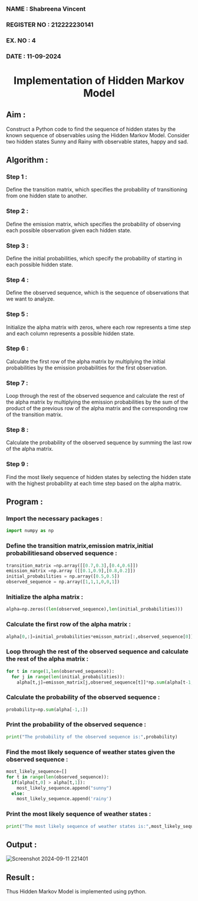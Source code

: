 <H3>NAME : Shabreena Vincent</H3>
<H3>REGISTER NO : 212222230141</H3>
<H3>EX. NO : 4</H3>
<H3>DATE : 11-09-2024</H3>
<H1 ALIGN =CENTER> Implementation of Hidden Markov Model</H1>

## Aim :
Construct a Python code to find the sequence of hidden states by the known sequence of observables using the Hidden Markov Model. Consider two hidden states Sunny and Rainy with observable states, happy and sad. 
## Algorithm :
### Step 1 :
Define the transition matrix, which specifies the probability of transitioning from one hidden state to another.</br>
### Step 2 :
Define the emission matrix, which specifies the probability of observing each possible observation given each hidden state.</br>
### Step 3 :
Define the initial probabilities, which specify the probability of starting in each possible hidden state.</br>
### Step 4 :
Define the observed sequence, which is the sequence of observations that we want to analyze.</br>
### Step 5 :
Initialize the alpha matrix with zeros, where each row represents a time step and each column represents a possible hidden state.</br>
### Step 6 :
Calculate the first row of the alpha matrix by multiplying the initial probabilities by the emission probabilities for the first observation.</br>
### Step 7 :
Loop through the rest of the observed sequence and calculate the rest of the alpha matrix by multiplying the emission probabilities by the sum of the product of the previous row of the alpha matrix and the corresponding row of the transition matrix.</br>
### Step 8 :
Calculate the probability of the observed sequence by summing the last row of the alpha matrix.</br>
### Step 9 :
Find the most likely sequence of hidden states by selecting the hidden state with the highest probability at each time step based on the alpha matrix.</br>
##  Program :
### Import the necessary packages :
```python
import numpy as np
```
### Define the transition matrix,emission matrix,initial probabilitiesand observed sequence :

```python
transition_matrix =np.array([[0.7,0.3],[0.4,0.6]])
emission_matrix =np.array ([[0.1,0.9],[0.8,0.2]])
initial_probabilities = np.array([0.5,0.5])
observed_sequence = np.array([1,1,1,0,0,1])
```

### Initialize the alpha matrix :

```python
alpha=np.zeros((len(observed_sequence),len(initial_probabilities)))
```

### Calculate the first row of the alpha matrix :

```python
alpha[0,:]=initial_probabilities*emisson_matrix[:,observed_sequence[0]]
```

### Loop through the rest of the observed sequence and calculate the rest of the alpha matrix :

```python
for t in range(1,len(observed_sequence)):
  for j in range(len(initial_probabilities)):
    alpha[t,j]=emisson_matrix[j,observed_sequence[t]]*np.sum(alpha[t-1,:]*transition_matrix[:,j])
```
### Calculate the probability of the observed sequence :

```python
probability=np.sum(alpha[-1,:])
```

### Print the probability of the observed sequence :

```python
print("The probability of the observed sequence is:",probability)
```

### Find the most likely sequence of weather states given the observed sequence :

```python
most_likely_sequence=[]
for t in range(len(observed_sequence)):
  if(alpha[t,0] > alpha[t,1]):
    most_likely_sequence.append("sunny")
  else:
    most_likely_sequence.append('rainy')
```
### Print the most likely sequence of weather states :

```python
print("The most likely sequence of weather states is:",most_likely_sequence)
```

## Output :
![Screenshot 2024-09-11 221401](https://github.com/user-attachments/assets/b5af57f8-d894-4d6d-b132-2dd5561b7b60)


## Result :

Thus Hidden Markov Model is implemented using python.
